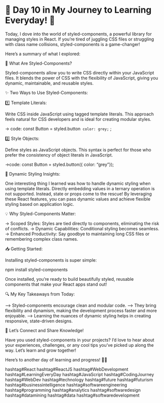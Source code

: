 # 🚀 Day 10 in My Journey to Learning Everyday! 🚀

Today, I dove into the world of styled-components, a powerful library for managing styles in React. If you’re tired of juggling CSS files or struggling with class name collisions, styled-components is a game-changer!

Here’s a summary of what I explored:

🌟 What Are Styled-Components?

Styled-components allow you to write CSS directly within your JavaScript files. It blends the power of CSS with the flexibility of JavaScript, giving you dynamic, maintainable, and reusable styles.

✨ Two Ways to Use Styled-Components:

1️⃣ Template Literals:

Write CSS inside JavaScript using tagged template literals. This approach feels natural for CSS developers and is ideal for creating modular styles.

-> code: const Button = styled.button` color: grey;` ;

2️⃣ Style Objects:

Define styles as JavaScript objects. This syntax is perfect for those who prefer the consistency of object literals in JavaScript.

->code: const Button = styled.button({ color: “grey”});

🎯 Dynamic Styling Insights:

One interesting thing I learned was how to handle dynamic styling when using template literals. Directly embedding values in a ternary operation is not supported. Instead, state or props come to the rescue! By leveraging these React features, you can pass dynamic values and achieve flexible styling based on application logic.

💡 Why Styled-Components Matter:

-> Scoped Styles: Styles are tied directly to components, eliminating the risk of conflicts.
-> Dynamic Capabilities: Conditional styling becomes seamless.
-> Enhanced Productivity: Say goodbye to maintaining long CSS files or remembering complex class names.

📥 Getting Started:

Installing styled-components is super simple:

npm install styled-components 

Once installed, you’re ready to build beautifully styled, reusable components that make your React apps stand out!

🔍 My Key Takeaways from Today:

--> Styled-components encourage clean and modular code.
--> They bring flexibility and dynamism, making the development process faster and more enjoyable.
--> Learning the nuances of dynamic styling helps in creating responsive, state-driven designs.

🌟 Let’s Connect and Share Knowledge!

Have you used styled-components in your projects? I’d love to hear about your experiences, challenges, or any cool tips you’ve picked up along the way. Let’s learn and grow together!

Here’s to another day of learning and progress! 🚀✨

hashtag#React hashtag#ReactJS hashtag#WebDevelopment hashtag#LearningEveryDay hashtag#JavaScript hashtag#CodingJourney hashtag#WebDev hashtag#technology hashtag#future hashtag#futurism hashtag#businessintelligence hashtag#softwareengineering hashtag#programming hashtag#analytics hashtag#softwaredesign hashtag#datamining hashtag#data hashtag#softwaredevelopment
